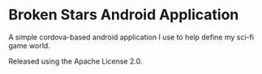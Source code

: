 # Broken Stars Android Application

A simple cordova-based android application I use to help define my sci-fi game world.

Released using the Apache License 2.0.
